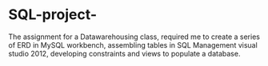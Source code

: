 # SQL-project-
The assignment for a Datawarehousing class, required me to create a series of ERD in MySQL workbench, assembling tables in  SQL Management visual studio 2012, developing constraints and views to populate a database. 
